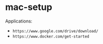 # mac-setup

Applications: 
- `https://www.google.com/drive/download/`
- `https://www.docker.com/get-started`
